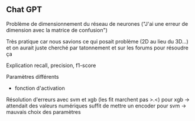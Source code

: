 ## Chat GPT

Problème de dimensionnement du réseau de neurones ("J'ai une erreur de dimension avec la matrice de confusion")

Très pratique car nous savions ce qui posait problème (2D au lieu du 3D...) et on aurait juste cherché par tatonnement et sur les forums pour résoudre ça

Explication recall, precision, f1-score

Paramètres différents 
- fonction d'activation

Résolution d'erreurs avec svm et xgb (les fit marchent pas >.<)
pour xgb -> attendait des valeurs numériques suffit de mettre un encoder
pour svm -> mauvais choix des paramètres
